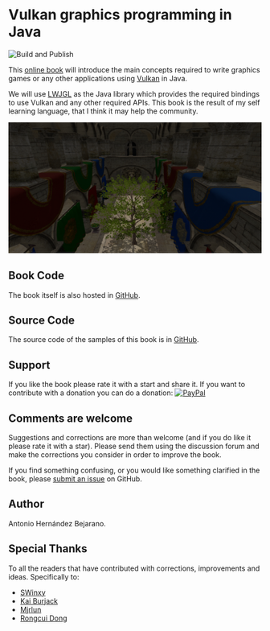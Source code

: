 # Vulkan graphics programming in Java

![Build and Publish](https://github.com/lwjglgamedev/vulkanbook/actions/workflows/maven.yml/badge.svg)

This [online book](bookcontents/) will introduce the main concepts required to write graphics games or any other applications using [Vulkan](https://www.khronos.org/vulkan/) in Java.

We will use [LWJGL](http://www.lwjgl.org/) as the Java library which provides the required bindings to use Vulkan and any other required APIs. This book is the result of my self learning language, that I think it may help the community.

![Sample screen shot](./bookcontents/chapter-13/screen-shot.png)

## Book Code

The book itself is also hosted in [GitHub](https://github.com/lwjglgamedev/vulkanbook/tree/master/bookcontents).

## Source Code

The source code of the samples of this book is in [GitHub](https://github.com/lwjglgamedev/vulkanbook/tree/master/booksamples).

## Support

If you like the book please rate it with a start and share it. If you want to contribute with a donation you can do a donation: [![PayPal](https://www.paypalobjects.com/en_US/i/btn/btn_donate_LG.gif)](https://www.paypal.com/cgi-bin/webscr?cmd=_s-xclick&hosted_button_id=5MH9AA9TPQQBN)

## Comments are welcome

Suggestions and corrections are more than welcome (and if you do like it please rate it with a star). Please send them using the discussion forum and make the corrections you consider in order to improve the book.

If you find something confusing, or you would like something clarified in the book, please [submit an issue](https://github.com/lwjglgamedev/vulkanbook/issues/new/choose) on GitHub.

## Author

Antonio Hernández Bejarano.

## Special Thanks

To all the readers that have contributed with corrections, improvements and ideas. Specifically to:

- [SWinxy](https://github.com/SWinxy)
- [Kai Burjack](https://github.com/httpdigest)
- [Mjrlun](https://github.com/Mjrlun)
- [Rongcui Dong](https://github.com/rongcuid)